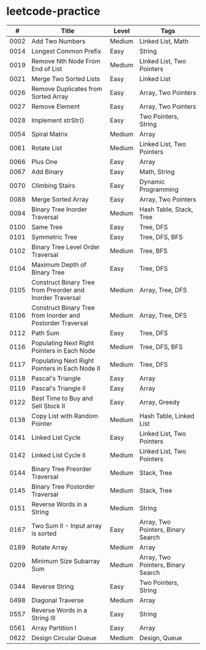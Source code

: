# leetcode-practice

| #  | Title | Level | Tags |
|----| ----- | ----- | ---- |
|0002|Add Two Numbers|Medium|Linked List, Math|
|0014|Longest Common Prefix|Easy|String|
|0019|Remove Nth Node From End of List|Medium|Linked List, Two Pointers|
|0021|Merge Two Sorted Lists|Easy|Linked List|
|0026|Remove Duplicates from Sorted Array|Easy|Array, Two Pointers|
|0027|Remove Element|Easy|Array, Two Pointers|
|0028|Implement strStr()|Easy|Two Pointers, String|
|0054|Spiral Matrix|Medium|Array|
|0061|Rotate List|Medium|Linked List, Two Pointers|
|0066|Plus One|Easy|Array|
|0067|Add Binary|Easy|Math, String|
|0070|Climbing Stairs|Easy|Dynamic Programming|
|0088|Merge Sorted Array|Easy|Array, Two Pointers|
|0094|Binary Tree Inorder Traversal|Medium|Hash Table, Stack, Tree|
|0100|Same Tree|Easy|Tree, DFS|
|0101|Symmetric Tree|Easy|Tree, DFS, BFS|
|0102|Binary Tree Level Order Traversal|Medium|Tree, BFS|
|0104|Maximum Depth of Binary Tree|Easy|Tree, DFS|
|0105|Construct Binary Tree from Preorder and Inorder Traversal|Medium|Array, Tree, DFS|
|0106|Construct Binary Tree from Inorder and Postorder Traversal|Medium|Array, Tree, DFS|
|0112|Path Sum|Easy|Tree, DFS|
|0116|Populating Next Right Pointers in Each Node|Medium|Tree, DFS, BFS|
|0117|Populating Next Right Pointers in Each Node II|Medium|Tree, DFS|
|0118|Pascal's Triangle|Easy|Array|
|0119|Pascal's Triangle II|Easy|Array|
|0122|Best Time to Buy and Sell Stock II|Easy|Array, Greedy|
|0138|Copy List with Random Pointer|Medium|Hash Table, Linked List|
|0141|Linked List Cycle|Easy|Linked List, Two Pointers|
|0142|Linked List Cycle II|Medium|Linked List, Two Pointers|
|0144|Binary Tree Preorder Traversal|Medium|Stack, Tree|
|0145|Binary Tree Postorder Traversal|Medium|Stack, Tree|
|0151|Reverse Words in a String|Medium|String|
|0167|Two Sum II - Input array is sorted|Easy|Array, Two Pointers, Binary Search|
|0189|Rotate Array|Medium|Array|
|0209|Minimum Size Subarray Sum|Medium|Array, Two Pointers, Binary Search|
|0344|Reverse String|Easy|Two Pointers, String|
|0498|Diagonal Traverse|Medium|Array|
|0557|Reverse Words in a String III|Easy|String|
|0561|Array Partition I|Easy|Array|
|0622|Design Circular Queue|Medium|Design, Queue|